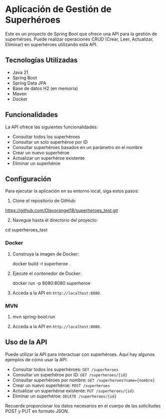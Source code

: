 # Aplicación de Gestión de Superhéroes

Este es un proyecto de Spring Boot que ofrece una API para la gestión de superhéroes. Puede realizar operaciones CRUD (Crear, Leer, Actualizar, Eliminar) en superhéroes utilizando esta API.

## Tecnologías Utilizadas

- Java 21
- Spring Boot
- Spring Data JPA
- Base de datos H2 (en memoria)
- Maven
- Docker

## Funcionalidades

La API ofrece las siguientes funcionalidades:

- Consultar todos los superhéroes
- Consultar un solo superhéroe por ID
- Consultar superhéroes basados en un parámetro en el nombre
- Crear un nuevo superhéroe
- Actualizar un superhéroe existente
- Eliminar un superhéroe

## Configuración

Para ejecutar la aplicación en su entorno local, siga estos pasos:

1. Clone el repositorio de GitHub:
    
https://github.com/Olavorangel18/superheroes_test.git

2. Navegue hasta el directorio del proyecto:

cd superheroes_test

### Docker

1. Construya la imagen de Docker:

    docker build -t superheroe  .

2. Ejecute el contenedor de Docker:

    docker run -p 8080:8080 superheroe

3. Acceda a la API en `http://localhost:8080`.

### MVN 

1. mvn spring-boot:run

2. Acceda a la API en `http://localhost:8080`.

## Uso de la API

Puede utilizar la API para interactuar con superhéroes. Aquí hay algunos ejemplos de cómo usar la API:

- Consultar todos los superhéroes: `GET /superheroes`
- Consultar un superhéroe por ID: `GET /superheroes/{id}`
- Consultar superhéroes por nombre: `GET /superheroes?name={nombre}`
- Crear un nuevo superhéroe: `POST /superheroes`
- Actualizar un superhéroe existente: `PUT /superheroes/{id}`
- Eliminar un superhéroe: `DELETE /superheroes/{id}`

Recuerde proporcionar los datos necesarios en el cuerpo de las solicitudes POST y PUT en formato JSON.

